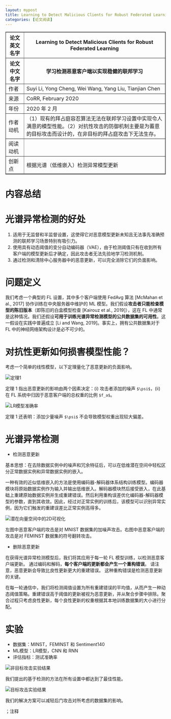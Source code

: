 ```yaml
---
layout: mypost
title: Learning to Detect Malicious Clients for Robust Federated Learning
categories: [论文阅读]
---
```


<table border="1">
    <tr>
        <th>论文英文名字</th>
        <th>Learning to Detect Malicious Clients for Robust Federated Learning</th>
    </tr>
    <tr>
        <th>论文中文名字</th>
        <th>学习检测恶意客户端以实现稳健的联邦学习</th>
    </tr>
    <tr>
        <td>作者</td>
        <td>Suyi Li, Yong Cheng, Wei Wang, Yang Liu, Tianjian Chen</td>
    </tr>
    <tr>
        <td>来源</td>
        <td>CoRR, February 2020</td>
    </tr>
    <tr>
        <td>年份</td>
        <td>2020 年 2 月</td>
    </tr>
    <tr>
        <td>作者动机</td>
        <td>（1）现有的拜占庭容忍算法无法在联邦学习设置中实现令人满意的模型性能。（2）对抗性攻击的防御机制主要是为蓄意的目标攻击而设计的，在非目标的拜占庭攻击下无法生存。</td>
    </tr>
    <tr>
        <td>阅读动机</td>
        <td></td>
    </tr>
    <tr>
        <td>创新点</td>
        <td>根据光谱（低维嵌入）检测异常模型更新</td>
    </tr>
</table>

# 内容总结  

# 光谱异常检测的好处

1. 适用于无监督和半监督设置，这使得它对恶意模型更新未知且无法事先准确预测的联邦学习场景特别有吸引力。
2. 使用具有动态阈值的变分自动编码器（VAE），由于检测阈值只有在收到所有客户端的模型更新后才确定，因此攻击者无法先验地学习检测机制。
3. 通过检测和清除中心服务器中的恶意更新，可以完全消除它们的负面影响。

# 问题定义

我们考虑一个典型的 FL 设置，其中多个客户端使用 FedAvg 算法 [McMahan et al., 2017] 协作训练在中央服务器中维护的 ML 模型。我们假设**攻击者只能检查模型的陈旧版本**（即陈旧的白盒模型检查 [Kairouz et al., 2019]），这在 FL 中通常是这种情况。我们还假设**可用于训练光谱异常检测模型的公共数据集的可用性**。这一假设在实践中普遍成立 [Li and Wang, 2019]。事实上，拥有公共数据集对于 FL 中的神经网络架构设计是必不可少的。

# 对抗性更新如何损害模型性能？

考虑一个简单的线性模型，以下定理量化了恶意更新的负面影响。

![定理1](定理1.png)

定理 1 指出恶意更新的影响由两个因素决定：(i) 攻击者添加的噪声 `$\psi$`，(ii) 在 FL 系统中归因于恶意客户端的总权重的比例 `$f_a$`。

![LR模型准确率](LR模型准确率.png)

定理 1 还表明：添加少量噪声 `$\psi$` 不会导致模型权重出现较大偏差。

# 光谱异常检测

+ 检测恶意更新

基本思想：在去除数据实例中的噪声和冗余特征后，可以在低维潜在空间中轻松区分正常数据实例和异常数据实例的嵌入。

一种有效的近似低维嵌入的方法是使用编码器-解码器体系结构训练模型。编码器模块将原始数据实例作为输入并输出低维嵌入。解码器模块然后接受嵌入，在此基础上重建原始数据实例并生成重建错误。然后利用重构误差优化编码器-解码器模型的参数，直到其收敛。因此，经过对正常实例的训练后，该模型可以识别异常实例，因为它们触发的重建误差比正常实例高得多。

![潜在向量空间中的2D可视化](潜在向量空间中的2D可视化.png)

左图中恶意客户端的攻击是对 MNIST 数据集的加噪声攻击。右图中恶意客户端的攻击是对 FEMINST 数据集的符号翻转攻击。

+ 删除恶意更新

在获得光谱异常检测模型后，我们将其应用于每一轮 FL 模型训练，以检测恶意客户端更新。 通过编码和解码，**每个客户端的更新都会产生一个重构错误**。 请注意，恶意更新会导致比良性更新更大的重建错误。 这种重构错误是检测恶意更新的关键。

在每一轮通信中，我们将检测阈值设置为所有重建错误的平均值，从而产生一种动态阈值策略。重建错误高于阈值的更新被视为恶意更新，并从聚合步骤中排除。聚合过程只考虑良性更新，每个良性更新的权重根据其本地训练数据集的大小进行分配。

# 实验

+ 数据集：MINST，FEMINST 和 Sentiment140
+ ML模型：LR模型，CNN 和 RNN
+ 评估指标：测试准确率

![非目标攻击实验结果](非目标攻击实验结果.png)

我们提出的基于检测的方法在所有设置中都达到了最佳性能。

![目标攻击实验结果](目标攻击实验结果.png)

我们的解决方案可以减轻后门攻击对所考虑的数据集的影响。

；注释